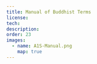 ```yaml
---
title: Manual of Buddhist Terms
license: 
tech: 
description: 
order: 23
images:
  - name: A1S-Manual.png
    map: true
---
```

